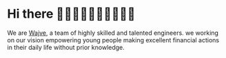 # Hi there 🌊🏄🏻‍♂️🏄🏻‍♀️🏄🏻🌊

We are [Wajve](https://github.com/Wajve), a team of highly skilled and talented engineers. we working on our vision empowering young people making excellent financial actions in their daily life without prior knowledge.
